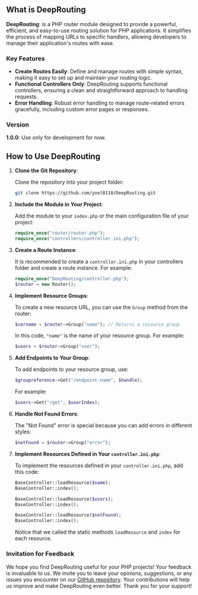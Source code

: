 ## **What is DeepRouting**

**DeepRouting**: is a PHP router module designed to provide a powerful, efficient, and easy-to-use routing solution for PHP applications. It simplifies the process of mapping URLs to specific handlers, allowing developers to manage their application's routes with ease.

### Key Features

- **Create Routes Easily**: Define and manage routes with simple syntax, making it easy to set up and maintain your routing logic.
- **Functional Controllers Only**: DeepRouting supports functional controllers, ensuring a clean and straightforward approach to handling requests.
- **Error Handling**: Robust error handling to manage route-related errors gracefully, including custom error pages or responses.

### Version

**1.0.0**: Use only for development for now.

## How to Use DeepRouting

1. **Clone the Git Repository**:

   Clone the repository into your project folder:

   ```sh
   git clone https://github.com/yoel0110/DeepRouting.git
   ```

2. **Include the Module in Your Project**:

   Add the module to your `index.php` or the main configuration file of your project:

   ```php
   require_once("router/router.php");
   require_once("controllers/controller.ini.php");
   ```

3. **Create a Route Instance**:

   It is recommended to create a `controller.ini.php` in your controllers folder and create a route instance. For example:

   ```php
   require_once("DeepRouting/controller.php");
   $router = new Router();
   ```

4. **Implement Resource Groups**:

   To create a new resource URL, you can use the `Group` method from the router:

   ```php
   $varname = $router->Group("name"); // Returns a resource group
   ```

   In this code, `"name"` is the name of your resource group. For example:

   ```php
   $users = $router->Group("user");
   ```

5. **Add Endpoints to Your Group**:

   To add endpoints to your resource group, use:

   ```php
   $groupreference->Get("/endpoint-name", $handle);
   ```

   For example:

   ```php
   $users->Get("/get", $userIndex);
   ```

6. **Handle Not Found Errors**:

   The "Not Found" error is special because you can add errors in different styles:

   ```php
   $notFound = $router->Group("error");
   ```

7. **Implement Resources Defined in Your `controller.ini.php`**:

   To implement the resources defined in your `controller.ini.php`, add this code:

   ```php
   BaseController::loadResource($name);
   BaseController::index();

   BaseController::loadResource($users);
   BaseController::index();

   BaseController::loadResource($notFound);
   BaseController::index();
   ```

   Notice that we called the static methods `loadResource` and `index` for each resource.

### Invitation for Feedback

We hope you find DeepRouting useful for your PHP projects! Your feedback is invaluable to us. We invite you to leave your opinions, suggestions, or any issues you encounter on our [GitHub repository](https://github.com/yoel0110/DeepRouting). Your contributions will help us improve and make DeepRouting even better. Thank you for your support!

